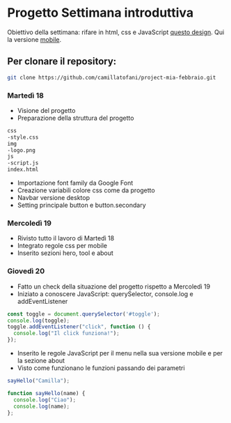 # Progetto Settimana introduttiva
Obiettivo della settimana: rifare in html, css e JavaScript [questo design](https://github.com/camillatofani/project-mia-febbraio/blob/main/design/Portfolio-Desktop.png).
Qui la versione [mobile](https://github.com/camillatofani/project-mia-febbraio/blob/main/design/Portfolio-Mobile.png).

## Per clonare il repository:
```bash
git clone https://github.com/camillatofani/project-mia-febbraio.git
```

### Martedì 18
-  Visione del progetto
-  Preparazione della struttura del progetto
```bash
css
-style.css
img
-logo.png
js
-script.js
index.html
```
- Importazione font family da Google Font
- Creazione variabili colore css come da progetto
- Navbar versione desktop
- Setting principale button e button.secondary

### Mercoledì 19
- Rivisto tutto il lavoro di Martedì 18
- Integrato regole css per mobile
- Inserito sezioni hero, tool e about

### Giovedì 20
- Fatto un check della situazione del progetto rispetto a Mercoledì 19
- Iniziato a conoscere JavaScript: querySelector, console.log e addEventListener
```javascript
const toggle = document.querySelector('#toggle');
console.log(toggle);
toggle.addEventListener("click", function () {
  console.log("Il click funziona!");
});
```
- Inserito le regole JavaScript per il menu nella sua versione mobile e per la sezione about
- Visto come funzionano le funzioni passando dei parametri
```javascript
sayHello("Camilla");

function sayHello(name) {
  console.log("Ciao");
  console.log(name);
};
```
